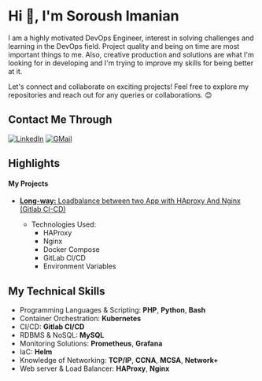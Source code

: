 # Hi 👋, I'm Soroush Imanian

I am a highly motivated DevOps Engineer, interest in solving challenges and learning in the DevOps
field. Project quality and being on time are most important things to me. Also, creative production and
solutions are what I'm looking for in developing and I'm trying to improve my skills for being better at it. 

Let's connect and collaborate on exciting projects! Feel free to explore my repositories and reach out for any queries or collaborations. 😊

## Contact Me Through

[![LinkedIn](https://img.shields.io/badge/linkedin-%230077B5.svg?style=for-the-badge&logo=linkedin&logoColor=white)](https://www.linkedin.com/in/soroush-imanian/)
[![GMail](https://img.shields.io/badge/gmail-f0f0f0?&style=for-the-badge&logo=gmail&logoColor=white&color=ea4335)](mailto:soroushimanian@gmail.com)

## Highlights
#### My Projects
- [**Long-way:** Loadbalance between two App with HAproxy And Nginx (Gitlab CI-CD)](https://github.com/SoroushImanian/Long-way)
  
  * Technologies Used:
      - HAProxy
      - Nginx
      - Docker Compose
      - GitLab CI/CD
      - Environment Variables


## My Technical Skills
* Programming Languages & Scripting: **PHP**, **Python**, **Bash**
* Container Orchestration: **Kubernetes**
* CI/CD: **Gitlab CI/CD**
* RDBMS & NoSQL: **MySQL**
* Monitoring Solutions: **Prometheus**, **Grafana**
* IaC: **Helm**
* Knowledge of Networking: **TCP/IP**, **CCNA**, **MCSA**, **Network+**
* Web server & Load Balancer: **HAProxy**, **Nginx**
